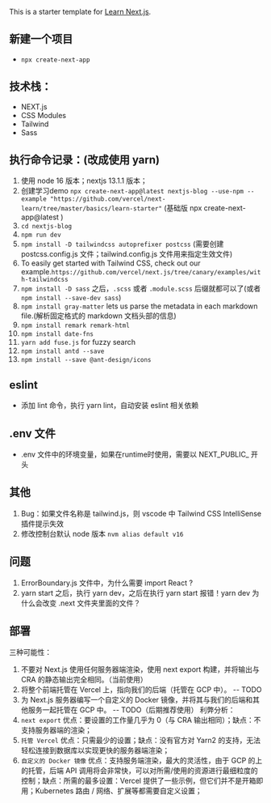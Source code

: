 This is a starter template for [Learn Next.js](https://nextjs.org/learn).

## 新建一个项目
* `npx create-next-app`

## 技术栈：
* NEXT.js
* CSS Modules
* Tailwind
* Sass

## 执行命令记录：(改成使用 yarn)
1. 使用 node 16 版本；nextjs 13.1.1 版本；
2. 创建学习demo `npx create-next-app@latest nextjs-blog --use-npm --example "https://github.com/vercel/next-learn/tree/master/basics/learn-starter"` (基础版 npx create-next-app@latest )
3. `cd nextjs-blog`
4. `npm run dev`
5. `npm install -D tailwindcss autoprefixer postcss` (需要创建 postcss.config.js 文件；tailwind.config.js 文件用来指定生效文件)
6. To easily get started with Tailwind CSS, check out our example.`https://github.com/vercel/next.js/tree/canary/examples/with-tailwindcss`
7. `npm install -D sass` 之后，`.scss` 或者 `.module.scss` 后缀就都可以了(或者 `npm install --save-dev sass`)
8. `npm install gray-matter` lets us parse the metadata in each markdown file.(解析固定格式的 markdown 文档头部的信息)
9. `npm install remark remark-html`
10. `npm install date-fns`
11. `yarn add fuse.js` for fuzzy search
12. `npm install antd --save`
13. `npm install --save @ant-design/icons`

## eslint
* 添加 lint 命令，执行 yarn lint，自动安装 eslint 相关依赖

## .env 文件
* .env 文件中的环境变量，如果在runtime时使用，需要以 NEXT_PUBLIC_ 开头

## 其他
1. Bug：如果文件名称是 tailwind.js，则 vscode 中 Tailwind CSS IntelliSense 插件提示失效
2. 修改控制台默认 node 版本 `nvm alias default v16`

## 问题
1. ErrorBoundary.js 文件中，为什么需要 import React ?
2. yarn start 之后，执行 yarn dev，之后在执行 yarn start 报错！yarn dev 为什么会改变 .next 文件夹里面的文件？

## 部署
三种可能性：
1. 不要对 Next.js 使用任何服务器端渲染，使用 next export 构建，并将输出与 CRA 的静态输出完全相同。（当前使用）
2. 将整个前端托管在 Vercel 上，指向我们的后端（托管在 GCP 中）。 -- TODO
3. 为 Next.js 服务器编写一个自定义的 Docker 镜像，并将其与我们的后端和其他服务一起托管在 GCP 中。 -- TODO（后期推荐使用）
利弊分析：
1. `next export` 优点：要设置的工作量几乎为 0（与 CRA 输出相同）；缺点：不支持服务器端的渲染；
2. `托管 Vercel` 优点：只需最少的设置；缺点：没有官方对 Yarn2 的支持，无法轻松连接到数据库以实现更快的服务器端渲染；
3. `自定义的 Docker 镜像` 优点：支持服务端渲染，最大的灵活性，由于 GCP 的上的托管，后端 API 调用将会非常快，可以对所需/使用的资源进行最细粒度的控制；缺点：所需的最多设置：Vercel 提供了一些示例，但它们并不是开箱即用；Kubernetes 路由 / 网络、扩展等都需要自定义设置；
